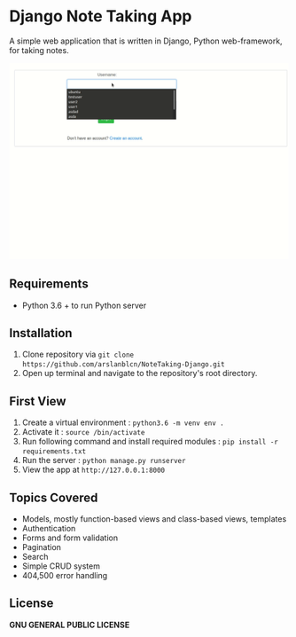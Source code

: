 # Django Note Taking App 
A simple web application that is written in Django, Python web-framework, for taking notes.

![Gif](todoapp.gif)

## Requirements

* Python 3.6 + to run Python server

## Installation

1. Clone repository via `git clone https://github.com/arslanblcn/NoteTaking-Django.git`
2. Open up terminal and navigate to the repository's root directory.


## First View

1. Create a virtual environment :  `python3.6 -m venv env .`
2. Activate it : `source /bin/activate`
3. Run following command and install required modules : `pip install -r requirements.txt`
4. Run the server : `python manage.py runserver`
5. View the app at `http://127.0.0.1:8000`

## Topics Covered

* Models, mostly function-based views and class-based views, templates
* Authentication
* Forms and form validation
* Pagination
* Search
* Simple CRUD system
* 404,500 error handling

## License

**GNU GENERAL PUBLIC LICENSE**
